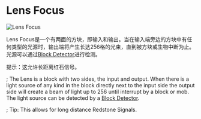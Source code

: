 # Lens Focus

![Lens Focus](block:betterwithmods:lens)

Lens Focus是一个有两面的方块，即输入和输出。当在输入端旁边的方块中有任何类型的光源时，输出端将产生长达256格的光束，直到被方块或生物中断为止。光源可以通过[Block Detector](detector.md)进行检测。

提示：这允许长距离红石信号。

; The Lens is a block with two sides, the input and output. When there is a light source of any kind in the block directly next to the input side the output side will create a beam of light up to 256 until interrupt by a block or mob. The light source can be detected by a [Block Detector](detector.md).
  
; Tip: This allows for long distance Redstone Signals.

